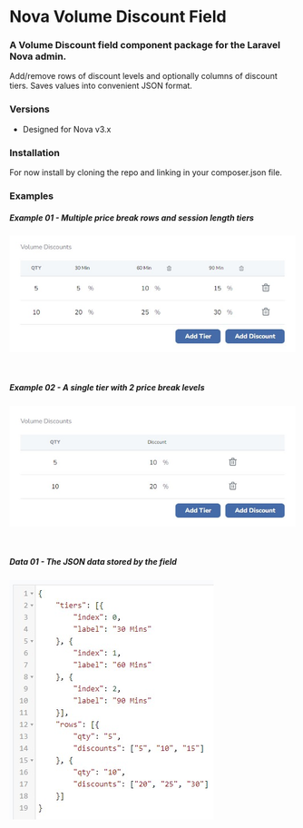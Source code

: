 # Nova Volume Discount Field

### A Volume Discount field component package for the Laravel Nova admin.

Add/remove rows of discount levels and optionally columns of discount tiers. Saves values into convenient JSON format.

### Versions

 - Designed for Nova v3.x
 
### Installation
 
For now install by cloning the repo and linking in your composer.json file.
 
### Examples
 
##### Example 01 - Multiple price break rows and session length tiers
  
![Rows and Tiers](/docs/example-01.jpg?raw=true "Example 01")
 
<br/>
 
##### Example 02 - A single tier with 2 price break levels
  
![Showing a single tier](/docs/example-02.jpg?raw=true "Example 02")
 
<br/>

##### Data 01 - The JSON data stored by the field

![The field value](/docs/data-01.jpg?raw=true "The JSON data stored by the field")